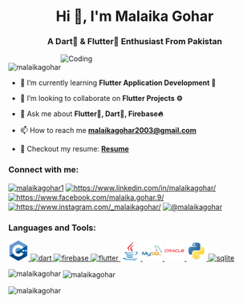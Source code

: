 <h1 align="center">Hi 👋, I'm Malaika Gohar</h1>
<h3 align="center">A Dart🎯 & Flutter💙 Enthusiast From Pakistan</h3>
<img align="right" alt="Coding" width="400" src="https://cdn.dribbble.com/users/2206859/screenshots/4945757/d2.gif">
<p align="left"> <img src="https://komarev.com/ghpvc/?username=malaikagohar&label=Profile%20views&color=0e75b6&style=flat" alt="malaikagohar" /> </p>


- 🌱 I’m currently learning **Flutter Application Development 📱**

- 🤝 I’m looking to collaborate on **Flutter Projects ⚙️**

- 💬 Ask me about **Flutter💙, Dart🎯, Firebase🔥**

- 📫 How to reach me **malaikagohar2003@gmail.com**

- 📄 Checkout my resume: <a href="Flutter Developer - Malaika Gohar.pdf" download = "resume" target="_blank">**Resume**</a>

<h3 align="left">Connect with me:</h3>
<p align="left">
<a href="https://twitter.com/malaikagohar1" target="blank"><img align="center" src="https://raw.githubusercontent.com/rahuldkjain/github-profile-readme-generator/master/src/images/icons/Social/twitter.svg" alt="malaikagohar1" height="30" width="40" /></a>
<a href="https://linkedin.com/in/malaikagohar/" target="blank"><img align="center" src="https://raw.githubusercontent.com/rahuldkjain/github-profile-readme-generator/master/src/images/icons/Social/linked-in-alt.svg" alt="https://www.linkedin.com/in/malaikagohar/" height="30" width="40" /></a>
<a href="https://fb.com/malaika.gohar.9/" target="blank"><img align="center" src="https://raw.githubusercontent.com/rahuldkjain/github-profile-readme-generator/master/src/images/icons/Social/facebook.svg" alt="https://www.facebook.com/malaika.gohar.9/" height="30" width="40" /></a>
<a href="https://www.instagram.com/_malaikagohar/" target="blank"><img align="center" src="https://raw.githubusercontent.com/rahuldkjain/github-profile-readme-generator/master/src/images/icons/Social/instagram.svg" alt="https://www.instagram.com/_malaikagohar/" height="30" width="40" /></a>
<a href="https://medium.com/@malaikagohar" target="blank"><img align="center" src="https://raw.githubusercontent.com/rahuldkjain/github-profile-readme-generator/master/src/images/icons/Social/medium.svg" alt="@malaikagohar" height="30" width="40" /></a>
</p>

<h3 align="left">Languages and Tools:</h3>
<p align="left"> <a href="https://www.w3schools.com/cpp/" target="_blank" rel="noreferrer"> <img src="https://raw.githubusercontent.com/devicons/devicon/master/icons/cplusplus/cplusplus-original.svg" alt="cplusplus" width="40" height="40"/> </a> <a href="https://dart.dev" target="_blank" rel="noreferrer"> <img src="https://www.vectorlogo.zone/logos/dartlang/dartlang-icon.svg" alt="dart" width="40" height="40"/> </a> <a href="https://firebase.google.com/" target="_blank" rel="noreferrer"> <img src="https://www.vectorlogo.zone/logos/firebase/firebase-icon.svg" alt="firebase" width="40" height="40"/> </a> <a href="https://flutter.dev" target="_blank" rel="noreferrer"> <img src="https://www.vectorlogo.zone/logos/flutterio/flutterio-icon.svg" alt="flutter" width="40" height="40"/> </a> <a href="https://www.java.com" target="_blank" rel="noreferrer"> <img src="https://raw.githubusercontent.com/devicons/devicon/master/icons/java/java-original.svg" alt="java" width="40" height="40"/> </a> <a href="https://www.mysql.com/" target="_blank" rel="noreferrer"> <img src="https://raw.githubusercontent.com/devicons/devicon/master/icons/mysql/mysql-original-wordmark.svg" alt="mysql" width="40" height="40"/> </a> <a href="https://www.oracle.com/" target="_blank" rel="noreferrer"> <img src="https://raw.githubusercontent.com/devicons/devicon/master/icons/oracle/oracle-original.svg" alt="oracle" width="40" height="40"/> </a> <a href="https://www.python.org" target="_blank" rel="noreferrer"> <img src="https://raw.githubusercontent.com/devicons/devicon/master/icons/python/python-original.svg" alt="python" width="40" height="40"/> </a> <a href="https://www.sqlite.org/" target="_blank" rel="noreferrer"> <img src="https://www.vectorlogo.zone/logos/sqlite/sqlite-icon.svg" alt="sqlite" width="40" height="40"/> </a> </p>

<p><img align="left" src="https://github-readme-stats.vercel.app/api/top-langs?username=malaikagohar&show_icons=true&locale=en&layout=compact" alt="malaikagohar" /></p>

<p>&nbsp;<img align="center" src="https://github-readme-stats.vercel.app/api?username=malaikagohar&show_icons=true&locale=en" alt="malaikagohar" /></p>

<p><img align="center" src="https://github-readme-streak-stats.herokuapp.com/?user=malaikagohar&" alt="malaikagohar" /></p>
